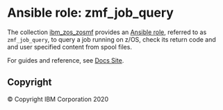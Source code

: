 # Ansible role: zmf_job_query
The collection [ibm_zos_zosmf](../../README.md) provides an [Ansible role](https://docs.ansible.com/ansible/latest/user_guide/playbooks_reuse_roles.html), referred to as `zmf_job_query`, to query a job running on z/OS, check its return code and and user specified content from spool files.

For guides and reference, see [Docs Site](https://ibm.github.io/ibm_zos_zosmf/roles/README_zmf_job_query.html).

## Copyright
© Copyright IBM Corporation 2020